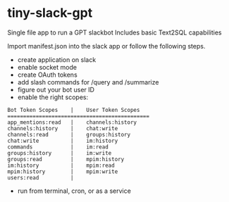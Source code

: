 # tiny-slack-gpt

Single file app to run a GPT slackbot
Includes basic Text2SQL capabilities

Import manifest.json into the slack app or follow the following steps.

- create application on slack
- enable socket mode
- create OAuth tokens
- add slash commands for /query and /summarize
- figure out your bot user ID
- enable the right scopes:

```
Bot Token Scopes    |    User Token Scopes
=============================================      
app_mentions:read   |    channels:history
channels:history    |    chat:write
channels:read       |    groups:history
chat:write          |    im:history
commands            |    im:read
groups:history      |    im:write
groups:read         |    mpim:history
im:history          |    mpim:read
mpim:history        |    mpim:write
users:read          |
```

- run from terminal, cron, or as a service
